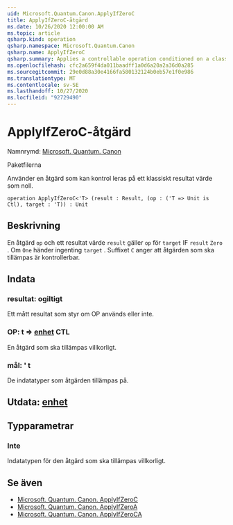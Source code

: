 ```yaml
---
uid: Microsoft.Quantum.Canon.ApplyIfZeroC
title: ApplyIfZeroC-åtgärd
ms.date: 10/26/2020 12:00:00 AM
ms.topic: article
qsharp.kind: operation
qsharp.namespace: Microsoft.Quantum.Canon
qsharp.name: ApplyIfZeroC
qsharp.summary: Applies a controllable operation conditioned on a classical result value being zero.
ms.openlocfilehash: cfc2a659f4da011baadff1a0d6a20a2a36d0a285
ms.sourcegitcommit: 29e0d88a30e4166fa580132124b0eb57e1f0e986
ms.translationtype: MT
ms.contentlocale: sv-SE
ms.lasthandoff: 10/27/2020
ms.locfileid: "92729490"
---
```

# <a name="applyifzeroc-operation"></a>ApplyIfZeroC-åtgärd

Namnrymd: [Microsoft. Quantum. Canon](xref:Microsoft.Quantum.Canon)

Paketfilerna [](https://nuget.org/packages/)


Använder en åtgärd som kan kontrol leras på ett klassiskt resultat värde som noll.

```qsharp
operation ApplyIfZeroC<'T> (result : Result, (op : ('T => Unit is Ctl), target : 'T)) : Unit
```


## <a name="description"></a>Beskrivning

En åtgärd `op` och ett resultat värde `result` gäller `op` för `target` IF `result` `Zero` . Om `One` händer ingenting `target` .
Suffixet `C` anger att åtgärden som ska tillämpas är kontrollerbar.

## <a name="input"></a>Indata

### <a name="result--__invalidresult__"></a>resultat: __ogiltigt <Result>__

Ett mått resultat som styr om OP används eller inte.


### <a name="op--t--unit-ctl"></a>OP: t => [enhet](xref:microsoft.quantum.lang-ref.unit) CTL

En åtgärd som ska tillämpas villkorligt.


### <a name="target--t"></a>mål: ' t

De indatatyper som åtgärden tillämpas på.



## <a name="output--unit"></a>Utdata: [enhet](xref:microsoft.quantum.lang-ref.unit)



## <a name="type-parameters"></a>Typparametrar

### <a name="t"></a>Inte

Indatatypen för den åtgärd som ska tillämpas villkorligt.

## <a name="see-also"></a>Se även

- [Microsoft. Quantum. Canon. ApplyIfZeroC](xref:Microsoft.Quantum.Canon.ApplyIfZeroC)
- [Microsoft. Quantum. Canon. ApplyIfZeroA](xref:Microsoft.Quantum.Canon.ApplyIfZeroA)
- [Microsoft. Quantum. Canon. ApplyIfZeroCA](xref:Microsoft.Quantum.Canon.ApplyIfZeroCA)